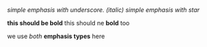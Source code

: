 _simple emphasis with underscore. (italic)_
*simple emphasis with star*

**this should be bold**
this should ne __bold__ too

we use _both_ **emphasis types** here
